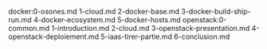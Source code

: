 docker:0-osones.md 1-cloud.md 2-docker-base.md 3-docker-build-ship-run.md 4-docker-ecosystem.md 5-docker-hosts.md
openstack:0-common.md 1-introduction.md 2-cloud.md 3-openstack-presentation.md 4-openstack-deploiement.md 5-iaas-tirer-partie.md 6-conclusion.md
